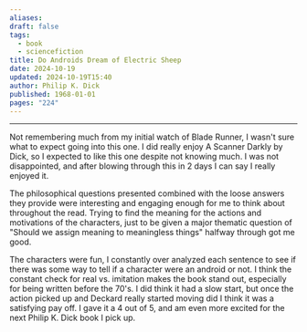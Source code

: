 ```yaml
---
aliases: 
draft: false
tags:
  - book
  - sciencefiction
title: Do Androids Dream of Electric Sheep
date: 2024-10-19
updated: 2024-10-19T15:40
author: Philip K. Dick
published: 1968-01-01
pages: "224"
---
```


-------------------------------------------------------------------------------


Not remembering much from my initial watch of Blade Runner, I wasn't sure what to expect going into this one. I did really enjoy A Scanner Darkly by Dick, so I expected to like this one despite not knowing much. I was not disappointed, and after blowing through this in 2 days I can say I really enjoyed it.

The philosophical questions presented combined with the loose answers they provide were interesting and engaging enough for me to think about throughout the read. Trying to find the meaning for the actions and motivations of the characters, just to be given a major thematic question of "Should we assign meaning to meaningless things" halfway through got me good. 

The characters were fun, I constantly over analyzed each sentence to see if there was some way to tell if a character were an android or not. I think the constant check for real vs. imitation makes the book stand out, especially for being written before the 70's. I did think it had a slow start, but once the action picked up and Deckard really started moving did I think it was a satisfying pay off. I gave it a 4 out of 5, and am even more excited for the next Philip K. Dick book I pick up. 